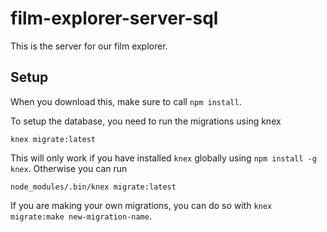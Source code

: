 # film-explorer-server-sql
This is the server for our film explorer.

## Setup

When you download this, make sure to call `npm install`.

To setup the database, you need to run the migrations using knex 

`knex migrate:latest`

This will only work if you have installed `knex` globally using `npm install -g knex`. Otherwise you can run

`node_modules/.bin/knex migrate:latest`

If you are making your own migrations, you can do so with `knex migrate:make new-migration-name`.

